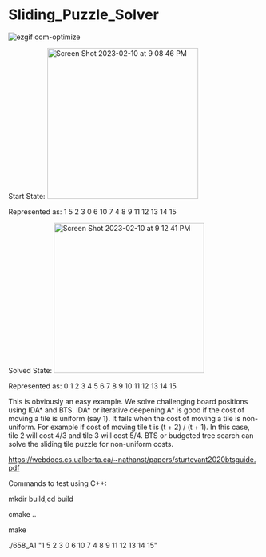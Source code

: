 # Sliding_Puzzle_Solver

![ezgif com-optimize](https://user-images.githubusercontent.com/10151782/218239443-e7b76494-bac6-4698-a9cb-e19b5bba20a3.gif)


Start State:
<img width="302" alt="Screen Shot 2023-02-10 at 9 08 46 PM" src="https://user-images.githubusercontent.com/10151782/218239637-8090e098-cbaf-4418-ba0d-687b203fd7a1.png">

Represented as: 1 5 2 3 0 6 10 7 4 8 9 11 12 13 14 15

Solved State:
<img width="301" alt="Screen Shot 2023-02-10 at 9 12 41 PM" src="https://user-images.githubusercontent.com/10151782/218239643-1e8c610e-80ec-4a3b-a161-5c5822f8a053.png">

Represented as: 0 1 2 3 4 5 6 7 8 9 10 11 12 13 14 15

This is obviously an easy example. We solve challenging board positions using IDA* and BTS.
IDA* or iterative deepening A* is good if the cost of moving a tile is uniform (say 1). It fails when the cost of moving a tile is non-uniform.
For example if cost of moving tile t is (t + 2) / (t + 1). In this case, tile 2 will cost 4/3 and tile 3 will cost 5/4.
BTS or budgeted tree search can solve the sliding tile puzzle for non-uniform costs.

https://webdocs.cs.ualberta.ca/~nathanst/papers/sturtevant2020btsguide.pdf

Commands to test using C++:

mkdir build;cd build

cmake ..

make

./658_A1 "1 5 2 3 0 6 10 7 4 8 9 11 12 13 14 15"


